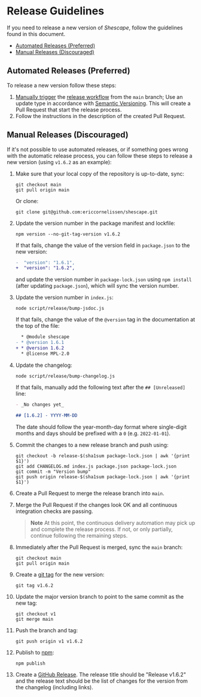 <!-- SPDX-License-Identifier: CC0-1.0 -->

# Release Guidelines

If you need to release a new version of _Shescape_, follow the guidelines found
in this document.

- [Automated Releases (Preferred)](#automated-releases-preferred)
- [Manual Releases (Discouraged)](#manual-releases-discouraged)

## Automated Releases (Preferred)

To release a new version follow these steps:

1. [Manually trigger] the [release workflow] from the `main` branch; Use an
   update type in accordance with [Semantic Versioning]. This will create a Pull
   Request that start the release process.
1. Follow the instructions in the description of the created Pull Request.

## Manual Releases (Discouraged)

If it's not possible to use automated releases, or if something goes wrong with
the automatic release process, you can follow these steps to release a new
version (using `v1.6.2` as an example):

1. Make sure that your local copy of the repository is up-to-date, sync:

   ```shell
   git checkout main
   git pull origin main
   ```

   Or clone:

   ```shell
   git clone git@github.com:ericcornelissen/shescape.git
   ```

1. Update the version number in the package manifest and lockfile:

   ```shell
   npm version --no-git-tag-version v1.6.2
   ```

   If that fails, change the value of the version field in `package.json` to the
   new version:

   ```diff
   -  "version": "1.6.1",
   +  "version": "1.6.2",
   ```

   and update the version number in `package-lock.json` using `npm install`
   (after updating `package.json`), which will sync the version number.

1. Update the version number in `index.js`:

   ```shell
   node script/release/bump-jsdoc.js
   ```

   If that fails, change the value of the `@version` tag in the documentation at
   the top of the file:

   ```diff
     * @module shescape
   - * @version 1.6.1
   + * @version 1.6.2
     * @license MPL-2.0
   ```

1. Update the changelog:

   ```shell
   node script/release/bump-changelog.js
   ```

   If that fails, manually add the following text after the `## [Unreleased]`
   line:

   ```markdown
   - _No changes yet_

   ## [1.6.2] - YYYY-MM-DD
   ```

   The date should follow the year-month-day format where single-digit months
   and days should be prefixed with a `0` (e.g. `2022-01-01`).

1. Commit the changes to a new release branch and push using:

   ```shell
   git checkout -b release-$(sha1sum package-lock.json | awk '{print $1}')
   git add CHANGELOG.md index.js package.json package-lock.json
   git commit -m "Version bump"
   git push origin release-$(sha1sum package-lock.json | awk '{print $1}')
   ```

1. Create a Pull Request to merge the release branch into `main`.

1. Merge the Pull Request if the changes look OK and all continuous integration
   checks are passing.

   > **Note** At this point, the continuous delivery automation may pick up and
   > complete the release process. If not, or only partially, continue following
   > the remaining steps.

1. Immediately after the Pull Request is merged, sync the `main` branch:

   ```shell
   git checkout main
   git pull origin main
   ```

1. Create a [git tag] for the new version:

   ```shell
   git tag v1.6.2
   ```

1. Update the major version branch to point to the same commit as the new tag:

   ```shell
   git checkout v1
   git merge main
   ```

1. Push the branch and tag:

   ```shell
   git push origin v1 v1.6.2
   ```

1. Publish to [npm]:

   ```shell
   npm publish
   ```

1. Create a [GitHub Release]. The release title should be "Release v1.6.2" and
   the release text should be the list of changes for the version from the
   changelog (including links).

[git tag]: https://git-scm.com/book/en/v2/Git-Basics-Tagging
[github release]: https://docs.github.com/en/repositories/releasing-projects-on-github/managing-releases-in-a-repository
[manually trigger]: https://docs.github.com/en/actions/managing-workflow-runs/manually-running-a-workflow
[npm]: https://www.npmjs.com/
[release workflow]: ./.github/workflows/release.yml
[semantic versioning]: https://semver.org/spec/v2.0.0.html
